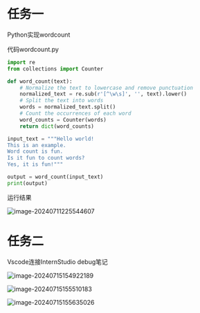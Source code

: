 # 任务一
Python实现wordcount

代码wordcount.py

```python
import re
from collections import Counter

def word_count(text):
    # Normalize the text to lowercase and remove punctuation
    normalized_text = re.sub(r'[^\w\s]', '', text).lower()
    # Split the text into words
    words = normalized_text.split()
    # Count the occurrences of each word
    word_counts = Counter(words)
    return dict(word_counts)

input_text = """Hello world!  
This is an example.  
Word count is fun.  
Is it fun to count words?  
Yes, it is fun!"""

output = word_count(input_text)
print(output)
```

运行结果

![image-20240711225544607](https://mypicture-1258720957.cos.ap-nanjing.myqcloud.com/Obsidian/image-20240711225544607.png)

# 任务二

Vscode连接InternStudio debug笔记

![image-20240715154922189](https://mypicture-1258720957.cos.ap-nanjing.myqcloud.com/image-20240715154922189.png)

![image-20240715155510183](https://mypicture-1258720957.cos.ap-nanjing.myqcloud.com/image-20240715155510183.png)

![image-20240715155635026](https://mypicture-1258720957.cos.ap-nanjing.myqcloud.com/image-20240715155635026.png)
